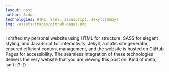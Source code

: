 ```yaml
---
layout: post
author: Aidan
technologies: HTML, Sass, Javascript, Jekyll(Ruby)
img: /assets/images/github-pages.png
---
```


I crafted my personal website using HTML for structure, SASS for elegant styling, and JavaScript for interactivity. Jekyll, a static site generator, ensured efficient content management, and the website is hosted on GitHub Pages for accessibility. The seamless integration of these technologies delivers the very website that you are viewing this post on. Kind of meta, isn't it? :D
